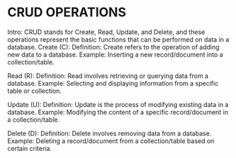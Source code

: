 # CRUD OPERATIONS
Intro: CRUD stands for Create, Read, Update, and Delete, and these operations represent the basic functions that can be performed on data in a database. 
Create (C):
Definition: Create refers to the operation of adding new data to a database.
Example: Inserting a new record/document into a collection/table.

Read (R):
Definition: Read involves retrieving or querying data from a database.
Example: Selecting and displaying information from a specific table or collection.

Update (U):
Definition: Update is the process of modifying existing data in a database.
Example: Modifying the content of a specific record/document in a collection/table.

Delete (D):
Definition: Delete involves removing data from a database.
Example: Deleting a record/document from a collection/table based on certain criteria.
